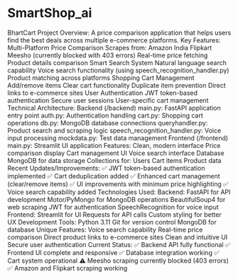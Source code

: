 # SmartShop_ai
BhartCart
Project Overview: A price comparison application that helps users find the best deals across multiple e-commerce platforms. 
Key Features: Multi-Platform Price Comparison Scrapes from: Amazon India Flipkart Meesho (currently blocked with 403 errors)
Real-time price fetching Product details comparison Smart Search System Natural language search capability Voice search functionality (using speech_recognition_handler.py) Product matching across platforms Shopping Cart Management Add/remove items Clear cart functionality Duplicate item prevention Direct links to e-commerce sites User Authentication JWT token-based authentication Secure user sessions User-specific cart management
Technical Architecture: 
Backend (/backend) main.py: FastAPI application entry point auth.py: Authentication handling cart.py: Shopping cart operations db.py: MongoDB database connections queryhandler.py: Product search and scraping logic speech_recognition_handler.py: Voice input processing mockdata.py: Test data management Frontend (/frontend) main.py: Streamlit UI application Features: Clean, modern interface Price comparison display Cart management UI Voice search interface Database MongoDB for data storage Collections for: Users Cart items Product data Recent Updates/Improvements: ✅ JWT token-based authentication implemented ✅ Cart deduplication added ✅ Enhanced cart management (clear/remove items) ✅ UI improvements with minimum price highlighting ✅ Voice search capability added Technologies Used: Backend: FastAPI for API development Motor/PyMongo for MongoDB operations BeautifulSoup4 for web scraping JWT for authentication SpeechRecognition for voice input Frontend: Streamlit for UI Requests for API calls Custom styling for better UX Development Tools: Python 3.11 Git for version control MongoDB for database Unique Features: Voice search capability Real-time price comparison Direct product links to e-commerce sites Clean and intuitive UI Secure user authentication Current Status: ✅ Backend API fully functional ✅ Frontend UI complete and responsive ✅ Database integration working ✅ Cart system operational ⚠️ Meesho scraping currently blocked (403 errors) ✅ Amazon and Flipkart scraping working
